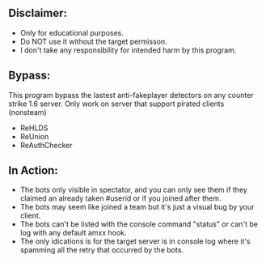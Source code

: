 ## Disclaimer:
- Only for educational purposes.
- Do NOT use it without the target permisson.
- I don't take any responsibility for intended harm by this program.

## Bypass:
This program bypass the lastest anti-fakeplayer detectors on any counter strike 1.6 server.
Only work on server that support pirated clients (nonsteam)
- ReHLDS
- ReUnion
- ReAuthChecker

## In Action:
- The bots only visible in spectator, and you can only see them if they claimed an already taken #userid or if you joined after them.
- The bots may seem like joined a team but it's just a visual bug by your client.
- The bots can't be listed with the console command "status" or can't be log with any default amxx hook.
- The only idications is for the target server is in console log where it's spamming all the retry that occurred by the bots.
